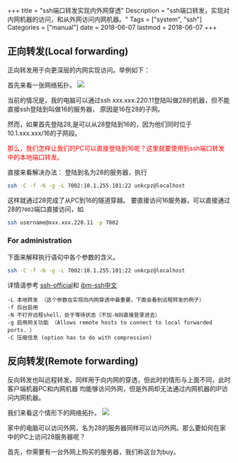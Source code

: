 +++
title = "ssh端口转发实现内外网穿透"
Description = "ssh端口转发，实现对内网机器的访问，和从外网访问内网机器。"
Tags = ["system", "ssh"]
Categories = ["manual"]
date = 2018-06-07
lastmod = 2018-06-07
+++

## 正向转发(Local forwarding)

正向转发用于向更深层的内网实现访问。举例如下：

首先来看一张网络拓扑。
![](/images/ssh-in.png)

当前的情况是，我的电脑可以通过ssh xxx.xxx.220.11登陆叫做28的机器，但不能直接ssh登陆到叫做16的服务器，
原因是16在28的子网。

然而，如果首先登陆28,是可以从28登陆到16的，因为他们同时位于10.1.xxx.xxx/16的子网段。

<span style="color:red">那么，我们怎样让我们的PC可以直接登陆到16呢？这里就要使用到ssh端口转发中的本地端口转发。</span>

直接来看解决办法：
登陆到名为28的服务器，执行
```sh
ssh -C -f -N -g -L 7002:10.1.255.101:22 unkcpz@localhost
```
这样就通过28完成了从PC到16的隧道穿越。
要直接访问16服务器，可以直接通过28的`7002`端口直接访问，如
```sh
ssh username@xxx.xxx.220.11 -p 7002
```

### For administration
下面来解释执行语句中各个参数的含义。
```sh
ssh -C -f -N -g -L 7002:10.1.255.101:22 unkcpz@localhost
```
详情请参考 [ssh-official](https://www.ssh.com/ssh/tunneling/example)和
[ibm-ssh中文](https://www.ibm.com/developerworks/cn/linux/l-cn-sshforward/)
```text
-L 本地转发 （这个参数在实现向内网穿透中最重要，下面会看到远程转发的例子）
-f 后台启用
-N 不打开远程shell，处于等待状态（不加-N则直接登录进去）
-g 启用网关功能 （Allows remote hosts to connect to local forwarded ports. ）
-C 压缩信息 (option has to do with compression)
```


## 反向转发(Remote forwarding)

反向转发也叫远程转发，同样用于向内网的穿透，但此时的情形与上面不同，此时客户端机器PC和内网机器
均能够访问外网，但是外网却无法通过内网机器的IP访问内网机器。

我们来看这个情形下的网络拓扑。
![](/images/ssh-out.png)

家中的电脑可以访问外网，名为28的服务器同样可以访问外网。那么要如何在家中的PC上访问28服务器呢？

首先，你需要有一台外网上购买的服务器，我们称这台为buy。
